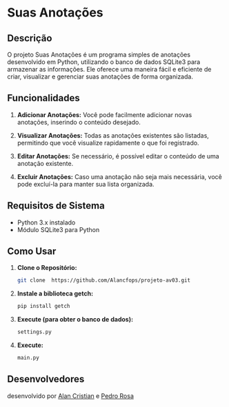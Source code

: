 # Suas Anotações

## Descrição

O projeto Suas Anotações é um programa simples de anotações desenvolvido em Python, utilizando o banco de dados SQLite3 para armazenar as informações. Ele oferece uma maneira fácil e eficiente de criar, visualizar e gerenciar suas anotações de forma organizada.

## Funcionalidades

1. **Adicionar Anotações:** Você pode facilmente adicionar novas anotações, inserindo o conteúdo desejado.

2. **Visualizar Anotações:** Todas as anotações existentes são listadas, permitindo que você visualize rapidamente o que foi registrado.

3. **Editar Anotações:** Se necessário, é possível editar o conteúdo de uma anotação existente.

4. **Excluir Anotações:** Caso uma anotação não seja mais necessária, você pode excluí-la para manter sua lista organizada.

## Requisitos de Sistema

- Python 3.x instalado
- Módulo SQLite3 para Python

## Como Usar

1. **Clone o Repositório:**

   ```bash
   git clone  https://github.com/Alancfops/projeto-av03.git

   ```

2. **Instale a biblioteca getch:**
   ```bash
   pip install getch
   ```
3. **Execute (para obter o banco de dados):**
   ```bash
   settings.py
   ```
4. **Execute:**
   ```bash
   main.py
   ```

## Desenvolvedores

desenvolvido por [Alan Cristian](https://github.com/Alancfops) e [Pedro Rosa](https://github.com/pedrorosa-dev)
